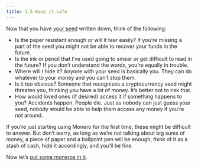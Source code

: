 ```yaml
---
title: 1.5 Keep it safe
---
```

Now that you have [your seed](1.04-the_seed.md) written down, think of the following:

- Is the paper resistant enough or will it tear easily? If you’re missing a part of the seed you might not be able to recover your funds in the future.
- Is the ink or pencil that I’ve used going to smear or get difficult to read in the future? If you don’t understand the words, you’re equally in trouble.
- Where will I hide it? Anyone with your seed is basically you. They can do whatever to your money and you can’t stop them.
- Is it too obvious? Someone that recognizes a cryptocurrency seed might threaten you, thinking you have a lot of money. It’s better not to risk that.
- How would loved ones (if desired) access it if something happens to you? Accidents happen. People die. Just as nobody can just guess your seed, nobody would be able to help them access any money if you’re not around.

If you’re just starting using Monero for the first time, these might be difficult to answer. But don’t worry, as long as we’re not talking about big sums of money, a piece of paper and a ballpoint pen will be enough, think of it as a stash of cash, hide it accordingly, and you’ll be fine.

Now let’s [put some moneros in it](1.06-getting_monero.md).